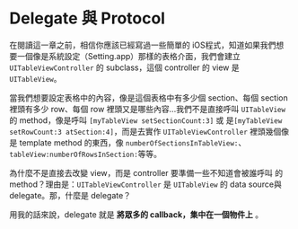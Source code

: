 Delegate 與 Protocol
====================

在閱讀這一章之前，相信你應該已經寫過一些簡單的 iOS程式，知道如果我們想
要一個像是系統設定（Setting.app）那樣的表格介面，我們會建立
`UITableViewController` 的 subclass，這個 controller 的 view 是
`UITableView`。

當我們想要設定表格中的內容，像是這個表格中有多少個 section、每個
section裡頭有多少 row、每個 row 裡頭又是哪些內容…我們不是直接呼叫
`UITableView`的 method，像是呼叫 `[myTableView setSectionCount:3]` 或
是`[myTableView setRowCount:3 atSection:4]`，而是去實作
`UITableViewController` 裡頭幾個像是 template method 的東西，像
`numberOfSectionsInTableView:`、`tableView:numberOfRowsInSection:`等等。

為什麼不是直接去改變 view，而是 controller 要準備一些不知道會被誰呼叫
的method？理由是：`UITableViewController` 是 `UITableView` 的 data
source與 delegate。那，什麼是 delegate？

用我的話來說，delegate 就是 **將眾多的 callback，集中在一個物件上** 。





